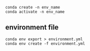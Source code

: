 
```shell
conda create -n env_name
conda activate -n env_name
```

## environment file
```shell
conda env export > environment.yml
conda env create -f environment.yml
```
